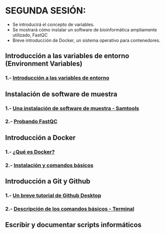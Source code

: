 # SEGUNDA SESIÓN:

- Se introducirá el concepto de variables. 
- Se mostrará cómo instalar un software de bioinformática ampliamente utilizado, FastQC
- Breve introducción de Docker, un sistema operativo para contenedores.


## Introducción a las variables de entorno (Environment Variables) 
### 1.- [Introducción a las variables de entorno](env_shell_var.md)

## Instalación de software de muestra
### 1.- [Una instalación de software de muestra - Samtools](instalacion.md)
### 2.- [Probando FastQC](FastQC.md)

## Introducción a Docker
### 1.- [¿Qué es Docker?](Docker_intro.md)
### 2.- [Instalación y comandos básicos](Docker_commands.md)

## Introducción a Git y Github
### 1.- [Un breve tutorial de Github Desktop](GitHub/README.md)
### 2.- [Descripción de los comandos básicos - Terminal](GitHub/comandos.md)

## Escribir y documentar scripts informáticos
